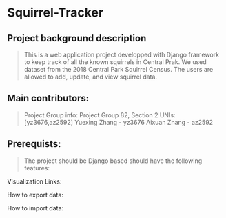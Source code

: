 Squirrel-Tracker
==============
Project background description
---------------
>This is a web application project developped with Django framework to keep track of all the known squirrels in Central Prak.
>We used dataset from the 2018 Central Park Squirrel Census. The users are allowed to add, update, and view squirrel data. 

Main contributors:
-----------------
>Project Group info: Project Group 82, Section 2
>UNIs: [yz3676,az2592]
>Yuexing Zhang - yz3676
>Aixuan Zhang - az2592

Prerequists:
-------
>The project should be Django based should have the following features:
>>

Visualization Links:

How to export data:

How to import data:
